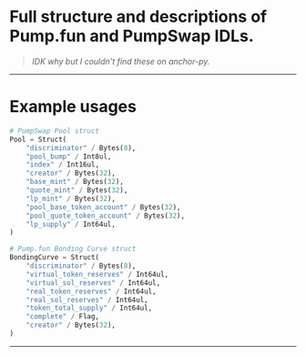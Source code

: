 # Full structure and descriptions of Pump.fun and PumpSwap IDLs.

> _IDK why but I couldn't find these on anchor-py._


---
# Example usages

```python
# PumpSwap Pool struct
Pool = Struct(
    "discriminator" / Bytes(8),
    "pool_bump" / Int8ul,
    "index" / Int16ul,
    "creator" / Bytes(32),
    "base_mint" / Bytes(32),
    "quote_mint" / Bytes(32),
    "lp_mint" / Bytes(32),
    "pool_base_token_account" / Bytes(32),
    "pool_quote_token_account" / Bytes(32),
    "lp_supply" / Int64ul,
)
```

```python
# Pump.fun Bonding Curve struct
BondingCurve = Struct(
    "discriminator" / Bytes(8),
    "virtual_token_reserves" / Int64ul,
    "virtual_sol_reserves" / Int64ul,
    "real_token_reserves" / Int64ul,
    "real_sol_reserves" / Int64ul,
    "token_total_supply" / Int64ul,
    "complete" / Flag,
    "creator" / Bytes(32),
)
```

---
